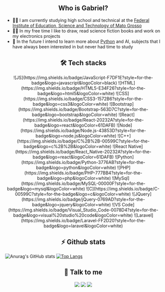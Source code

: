 <h2 align="center">  Who is Gabriel? </h2>
<ul>
<li> 👨‍🎓 I am currently studying high school and technical at the <a href="http://ifmt.edu.br/">Federal Institute of Education, Science and Technology of Mato Grosso</a>
<li> 🏃‍♂️ In my free time I like to draw, read science fiction books and work on my electronics projects
<li> 👴 In the future I intend to learn more about <a href=https://www.python.org/>Python</a> and AI, subjects that I have always been interested in but never had time to study
</ul>

<h2 align="center"> 🛠 Tech stacks </h2>
<div align="center" class="myWrapper" markdown="1">
![JS](https://img.shields.io/badge/JavaScript-F7DF1E?style=for-the-badge&logo=javascript&logoColor=black) 
![HTML](https://img.shields.io/badge/HTML5-E34F26?style=for-the-badge&logo=html5&logoColor=white) 
![CSS](https://img.shields.io/badge/CSS3-1572B6?style=for-the-badge&logo=css3&logoColor=white)
![Bootstrap](https://img.shields.io/badge/Bootstrap-563D7C?style=for-the-badge&logo=bootstrap&logoColor=white)
![React](https://img.shields.io/badge/React-20232A?style=for-the-badge&logo=react&logoColor=61DAFB) 
![Node](https://img.shields.io/badge/Node.js-43853D?style=for-the-badge&logo=node.js&logoColor=white) 
![C++](https://img.shields.io/badge/C%2B%2B-00599C?style=for-the-badge&logo=c%2B%2B&logoColor=white) 
![React Native](https://img.shields.io/badge/React_Native-20232A?style=for-the-badge&logo=react&logoColor=61DAFB) 
![Python](https://img.shields.io/badge/Python-3776AB?style=for-the-badge&logo=python&logoColor=white)
![PHP](https://img.shields.io/badge/PHP-777BB4?style=for-the-badge&logo=php&logoColor=white)
![MySql](https://img.shields.io/badge/MySQL-00000F?style=for-the-badge&logo=mysql&logoColor=white)
![C](https://img.shields.io/badge/C-00599C?style=for-the-badge&logo=c&logoColor=white)
![JQuery](https://img.shields.io/badge/jQuery-0769AD?style=for-the-badge&logo=jquery&logoColor=white)
![VS Code](https://img.shields.io/badge/Visual_Studio_Code-0078D4?style=for-the-badge&logo=visual%20studio%20code&logoColor=white)
![Laravel](https://img.shields.io/badge/Laravel-FF2D20?style=for-the-badge&logo=laravel&logoColor=white)
 </div>
<h2 align="center"> ⚡ Github stats </h2>
  
![Anurag's GitHub stats](https://github-readme-stats.vercel.app/api?username=gabrielossos&show_icons=true&theme=radical)
[![Top Langs](https://github-readme-stats.vercel.app/api/top-langs/?username=gabrielossos&show_icons=true&theme=radical)](https://github.com/anuraghazra/github-readme-stats)

<h2 align="center"> 📧 Talk to me </h2>
<div align="center" class="myWrapper" markdown="1">
<img href="https://github.com/gabrielossos" src="https://img.shields.io/badge/GitHub-100000?style=for-the-badge&logo=github&logoColor=white" align="center"/> <img href="https://www.linkedin.com/in/gabriel-cortez-272801202" src="https://img.shields.io/badge/LinkedIn-0077B5?style=for-the-badge&logo=linkedin&logoColor=white" align="center" /> <img href="" src="https://img.shields.io/badge/Gmail-D14836?style=for-the-badge&logo=gmail&logoColor=white" align="center" />
</div>
